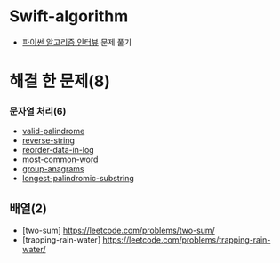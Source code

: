 # Swift-algorithm
- [파이썬 알고리즘 인터뷰](https://book.naver.com/bookdb/book_detail.nhn?bid=16406247) 문제 풀기  



# 해결 한 문제(8)



### 문자열 처리(6) 
- [valid-palindrome](https://leetcode.com/problems/valid-palindrome/)
- [reverse-string](https://leetcode.com/problems/reverse-string/submissions/)
- [reorder-data-in-log](https://leetcode.com/problems/reorder-data-in-log-files/submissions/)   
- [most-common-word](https://leetcode.com/problems/most-common-word/)
- [group-anagrams](https://leetcode.com/problems/group-anagrams/)   
- [longest-palindromic-substring](https://leetcode.com/problems/longest-palindromic-substring/)  


## 배열(2) 
- [two-sum] https://leetcode.com/problems/two-sum/ 
- [trapping-rain-water] https://leetcode.com/problems/trapping-rain-water/
